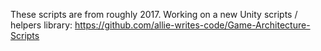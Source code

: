 These scripts are from roughly 2017.
Working on a new Unity scripts / helpers library: https://github.com/allie-writes-code/Game-Architecture-Scripts
